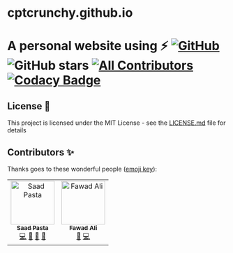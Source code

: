 # cptcrunchy.github.io

# A personal website using ⚡️ [![GitHub](https://img.shields.io/github/license/saadpasta/developer-portfolio?color=blue)](https://github.com/saadpasta/developer-portfolio/blob/master/LICENSE.md) ![GitHub stars](https://img.shields.io/github/stars/saadpasta/developer-portfolio)  [![All Contributors](https://img.shields.io/badge/all_contributors-2-orange.svg?style=flat-square)](#contributors) [![Codacy Badge](https://api.codacy.com/project/badge/Grade/86c52691ca3c46e4bf887d704c196824)](https://www.codacy.com/manual/saadpasta/developerFolio?utm_source=github.com&amp;utm_medium=referral&amp;utm_content=saadpasta/developerFolio&amp;utm_campaign=Badge_Grade)

## License 📄

This project is licensed under the MIT License - see the [LICENSE.md](./LICENSE) file for details


## Contributors ✨

Thanks goes to these wonderful people ([emoji key](https://allcontributors.org/docs/en/emoji-key)):

<!-- ALL-CONTRIBUTORS-LIST:START - Do not remove or modify this section -->
<!-- prettier-ignore -->
<table>
  <tr>
    <td align="center">
        <a href="http://saadpasta.github.io">
            <img src="https://avatars2.githubusercontent.com/u/23307811?v=4" width="100px;" alt="Saad Pasta"/>
            <br />
            <sub><b>Saad Pasta</b></sub>
        </a>
        <br />
        <a href="https://github.com/saadpasta/developerFolio/commits?author=saadpasta" title="Code">💻</a>
        <a href="https://github.com/saadpasta/developerFolio/commits?author=saadpasta" title="Documentation">📖</a>
        <a href="#design-saadpasta" title="Design">🎨</a>
        <a href="#maintenance-saadpasta" title="Maintenance">🚧</a>
    </td>
    <td align="center">
        <a href="http://facebook.com/9inpachi">
            <img src="https://avatars2.githubusercontent.com/u/36920441?v=4" width="100px;" alt="Fawad Ali"/>
            <br />
            <sub><b>Fawad Ali</b></sub>
        </a>
        <br />
        <a href="#ideas-9inpachi" title="Ideas, Planning, & Feedback">🤔</a>
        <a href="https://github.com/saadpasta/developerFolio/commits?author=9inpachi" title="Code">💻</a>
    </td>
  </tr>
</table>

<!-- ALL-CONTRIBUTORS-LIST:END -->

